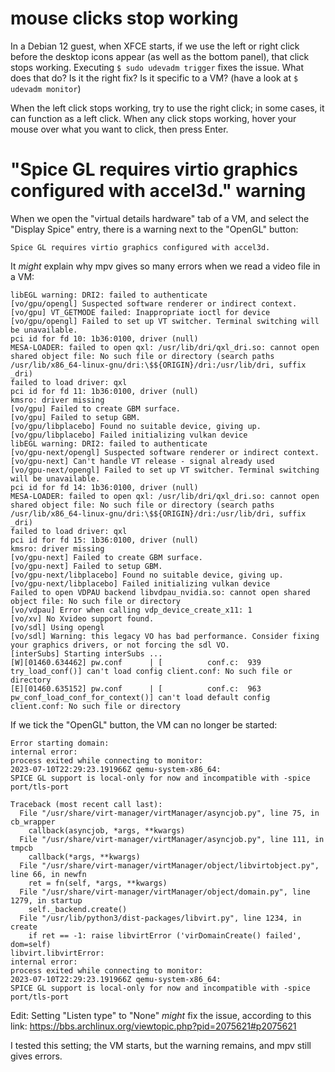 # mouse clicks stop working

In a Debian 12 guest, when XFCE starts, if we use the left or right click before
the  desktop icons  appear  (as well  as  the bottom  panel),  that click  stops
working.  Executing  `$ sudo udevadm trigger` fixes  the issue.  What  does that
do?   Is  it  the  right  fix?   Is  it specific  to  a  VM?  (have  a  look  at
`$ udevadm monitor`)

When the left click stops working, try to use the right click; in some cases, it
can function as  a left click.  When  any click stops working,  hover your mouse
over what you want to click, then press Enter.

# "Spice GL requires virtio graphics configured with accel3d." warning

When we open the "virtual details hardware" tab of a VM, and select the "Display
Spice" entry, there is a warning next to the "OpenGL" button:

    Spice GL requires virtio graphics configured with accel3d.

It *might* explain why mpv gives so many errors when we read a video file in a VM:

    libEGL warning: DRI2: failed to authenticate
    [vo/gpu/opengl] Suspected software renderer or indirect context.
    [vo/gpu] VT_GETMODE failed: Inappropriate ioctl for device
    [vo/gpu/opengl] Failed to set up VT switcher. Terminal switching will be unavailable.
    pci id for fd 10: 1b36:0100, driver (null)
    MESA-LOADER: failed to open qxl: /usr/lib/dri/qxl_dri.so: cannot open shared object file: No such file or directory (search paths /usr/lib/x86_64-linux-gnu/dri:\$${ORIGIN}/dri:/usr/lib/dri, suffix _dri)
    failed to load driver: qxl
    pci id for fd 11: 1b36:0100, driver (null)
    kmsro: driver missing
    [vo/gpu] Failed to create GBM surface.
    [vo/gpu] Failed to setup GBM.
    [vo/gpu/libplacebo] Found no suitable device, giving up.
    [vo/gpu/libplacebo] Failed initializing vulkan device
    libEGL warning: DRI2: failed to authenticate
    [vo/gpu-next/opengl] Suspected software renderer or indirect context.
    [vo/gpu-next] Can't handle VT release - signal already used
    [vo/gpu-next/opengl] Failed to set up VT switcher. Terminal switching will be unavailable.
    pci id for fd 14: 1b36:0100, driver (null)
    MESA-LOADER: failed to open qxl: /usr/lib/dri/qxl_dri.so: cannot open shared object file: No such file or directory (search paths /usr/lib/x86_64-linux-gnu/dri:\$${ORIGIN}/dri:/usr/lib/dri, suffix _dri)
    failed to load driver: qxl
    pci id for fd 15: 1b36:0100, driver (null)
    kmsro: driver missing
    [vo/gpu-next] Failed to create GBM surface.
    [vo/gpu-next] Failed to setup GBM.
    [vo/gpu-next/libplacebo] Found no suitable device, giving up.
    [vo/gpu-next/libplacebo] Failed initializing vulkan device
    Failed to open VDPAU backend libvdpau_nvidia.so: cannot open shared object file: No such file or directory
    [vo/vdpau] Error when calling vdp_device_create_x11: 1
    [vo/xv] No Xvideo support found.
    [vo/sdl] Using opengl
    [vo/sdl] Warning: this legacy VO has bad performance. Consider fixing your graphics drivers, or not forcing the sdl VO.
    [interSubs] Starting interSubs ...
    [W][01460.634462] pw.conf      | [          conf.c:  939 try_load_conf()] can't load config client.conf: No such file or directory
    [E][01460.635152] pw.conf      | [          conf.c:  963 pw_conf_load_conf_for_context()] can't load default config client.conf: No such file or directory

If we tick the "OpenGL" button, the VM can no longer be started:

    Error starting domain:
    internal error:
    process exited while connecting to monitor:
    2023-07-10T22:29:23.191966Z qemu-system-x86_64:
    SPICE GL support is local-only for now and incompatible with -spice port/tls-port

    Traceback (most recent call last):
      File "/usr/share/virt-manager/virtManager/asyncjob.py", line 75, in cb_wrapper
        callback(asyncjob, *args, **kwargs)
      File "/usr/share/virt-manager/virtManager/asyncjob.py", line 111, in tmpcb
        callback(*args, **kwargs)
      File "/usr/share/virt-manager/virtManager/object/libvirtobject.py", line 66, in newfn
        ret = fn(self, *args, **kwargs)
      File "/usr/share/virt-manager/virtManager/object/domain.py", line 1279, in startup
        self._backend.create()
      File "/usr/lib/python3/dist-packages/libvirt.py", line 1234, in create
        if ret == -1: raise libvirtError ('virDomainCreate() failed', dom=self)
    libvirt.libvirtError:
    internal error:
    process exited while connecting to monitor:
    2023-07-10T22:29:23.191966Z qemu-system-x86_64:
    SPICE GL support is local-only for now and incompatible with -spice port/tls-port

Edit: Setting "Listen type"  to "None" *might* fix the issue,  according to this
link: <https://bbs.archlinux.org/viewtopic.php?pid=2075621#p2075621>

I tested  this setting; the  VM starts, but the  warning remains, and  mpv still
gives errors.
